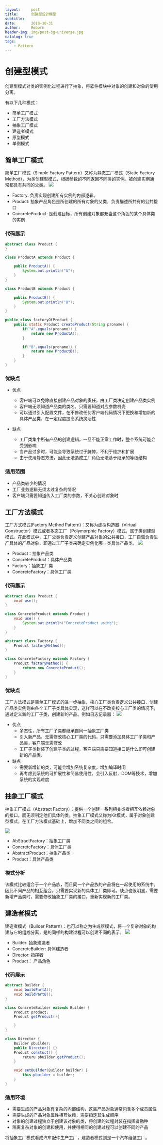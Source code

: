 ```yaml
---
layout:     post
title:      创建型设计模型
subtitle:   
date:       2018-10-31
author:     Reborn
header-img: img/post-bg-universe.jpg
catalog: true
tags:
    - Pattern
---
```


# 创建型模式
创建型模式对类的实例化过程进行了抽象，将软件模块中对象的创建和对象的使用分离。

有以下几种模式：
- 简单工厂模式
- 工厂方法模式
- 抽象工厂模式
- 建造者模式
- 原型模式
- 单例模式

## 简单工厂模式
简单工厂模式（Simple Factory Pattern）又称为静态工厂模式（Static Factory Method），为类创建型模式，根据参数的不同返回不同类的实例。被创建实例通常都具有共同的父类。
![](../img/pattern1.png)
- Factory: 负责实现创建所有实例的内部逻辑。
- Product: 抽象产品角色是所创建的所有对象的父类，负责描述所共有的公共接口
- ConcreteProduct: 是创建目标，所有创建对象都充当这个角色的某个具体类的实例

### 代码展示
```java
abstract class Product {
}

class ProductA extends Product {

	public ProductA() {
		System.out.println("A");
	}
}

class ProductB extends Product {

	public ProductB() {
		System.out.println("B");
	}
}

public class factoryOfProduct {
	public static Product createProduct(String proname) {
		if("A".equals(proname)) {
			return new ProductA();
		}

		if("B".equals(proname)) {
			return new ProductB();
		}
	}
}
```

### 优缺点
- 优点
	- 客户端可以免除直接创建产品对象的责任，由工厂类决定创建产品类实例
	- 客户端无须知道产品类的类名，只需要知道对应参数机壳
	- 可以通过引入配置文件，在不修改任何客户端代码情况下更换和增加新的具体产品类，在一定程度提高系统灵活性

- 缺点
	- 工厂类集中所有产品的创建逻辑，一旦不能正常工作时，整个系统可能会受到影响
	- 当产品过多时，可能会导致系统过于臃肿，不利于维护和扩展
	- 由于使用静态方法，因此无法造成工厂角色无法基于继承的等级结构

### 适用范围
- 产品类较少的情况
- 工厂业务逻辑无须太过复杂的情况
- 客户端只需要知道传入工厂类的参数，不关心创建对象时


## 工厂方法模式
工厂方式模式(Factory Method Pattern)：又称为虚拟构造器（Virtual Constructor）模式或者多态工厂（Polymorphic Factory）模式，属于类创建型模式。在此模式中，工厂父类负责定义创建产品对象的公共接口，工厂自雷负责生产具体的产品对象，即通过工厂子类来确定实例化哪一类具体产品类。
![](../img/pattern2.png)
- Product：抽象产品类
- ConcreteProduct：具体产品类
- Factory：抽象工厂类
- ConcreteFactory：具体工厂类

### 代码展示
```java
abstract class Product {
	void use();
}

class ConcreteProduct extends Product {
	void use() {
		System.out.println("ConcreteProduct using");
	}
}

abstract class Factory {
	Product factoryMethod();
}

class ConcreteFactory extends Factory {
	Product factoryMethod() {
		return new ConcreteProduct();
	}
}
```

### 优缺点
工厂方法模式是简单工厂模式的进一步抽象，核心工厂类负责定义公共接口，创建产品类实例则由各个工厂子类具体实现，这样可以在不改变核心工厂类的情况下，通过定义新的工厂子类，创建新的产品。例如日志记录器：
![](../img/pattern3.png)
- 优点
	- 多态性，所有工厂子类都继承自同一抽象工厂类
	- 引入新产品，无需修改核心工厂类的代码，只需要添加具体工厂子类和产品类，客户端无需修改
	- 工厂子类封装了创建子类的过程，客户端只需要知道接口是什么即可创建新的产品类、
- 缺点
	- 需要新增新的类，可能会增加系统复杂度，增加编译时间
	- 再考虑到系统的可扩展性和简易使用性，会引入反射，DOM等技术，增加系统的实现难度

## 抽象工厂模式
抽象工厂模式（Abstract Factory）：提供一个创建一系列相关或者相互依赖对象的接口，而无须制定他们具体的类。抽象工厂模式又称为Kit模式，属于对象创建型模式。在工厂方法模式基础上，增加不同类之间的组合。

![](../img/pattern4.png)
- AbStractFactory：抽象工厂类
- ConcreteFactory：具体工厂类
- AbstractProduct：抽象产品类
- Product：具体产品类

### 模式分析
该模式比较适合于一个产品族，而且同一个产品族的产品将在一起使用的系统中。因此不同产品的相互组合，只需要实现新的具体工厂类即可。缺点也很明显，需要新增产品类时，需要修改抽象工厂类的接口，重新实现新的工厂类。

## 建造者模式
建造者模式（Builder Pattern）：也可以称之为生成器模式，将一个复杂对象的构建与它的组成分离，是的同样的构建过程可以创建不同的表示。
![](../img/pattern5.png)
- Builder: 抽象建造者
- ConcreteBuilder: 具体建造者
- Director: 指挥者
- Product： 产品角色

### 代码展示
```java
abstract Builder {
	void buildPartA();
	void buildPartB();
}

class ConcreteBuilder extends Builder {
	Product product;
	Product getProduct(){

	}
}

class Director {
	Builder pbuilder;
	public Director() {}
	Product constuct() {
		returu pbuilder.getProduct();
	}

	void setBuilder(Builder builder) {
		this.pbuilder = builder;
	}
}
```
### 适用环境
- 需要生成的产品对象有复杂的内部结构，这些产品对象通常包含多个成员属性
- 需要生成的产品对象属性相互依赖，需要指定其生成顺序
- 对象的创建过程独立于创建该对象的类，将创建的过程封装在指挥者勒种
- 隔离复杂对象的创建和使用，并使得相同的创建过程可以创建不同的产品

将抽象工厂模式看成汽车配件生产工厂，建造者模式则是一个汽车组装工厂。